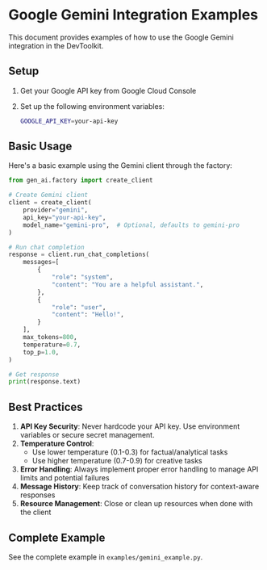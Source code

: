 # Google Gemini Integration Examples

This document provides examples of how to use the Google Gemini integration in the DevToolkit.

## Setup

1. Get your Google API key from Google Cloud Console
2. Set up the following environment variables:

   ```bash
   GOOGLE_API_KEY=your-api-key
   ```

## Basic Usage

Here's a basic example using the Gemini client through the factory:

```python
from gen_ai.factory import create_client

# Create Gemini client
client = create_client(
    provider="gemini",
    api_key="your-api-key",
    model_name="gemini-pro",  # Optional, defaults to gemini-pro
)

# Run chat completion
response = client.run_chat_completions(
    messages=[
        {
            "role": "system",
            "content": "You are a helpful assistant.",
        },
        {
            "role": "user",
            "content": "Hello!",
        }
    ],
    max_tokens=800,
    temperature=0.7,
    top_p=1.0,
)

# Get response
print(response.text)
```

## Best Practices

1. **API Key Security**: Never hardcode your API key. Use environment variables or secure secret management.
2. **Temperature Control**: 
   - Use lower temperature (0.1-0.3) for factual/analytical tasks
   - Use higher temperature (0.7-0.9) for creative tasks
3. **Error Handling**: Always implement proper error handling to manage API limits and potential failures
4. **Message History**: Keep track of conversation history for context-aware responses
5. **Resource Management**: Close or clean up resources when done with the client

## Complete Example

See the complete example in `examples/gemini_example.py`. 